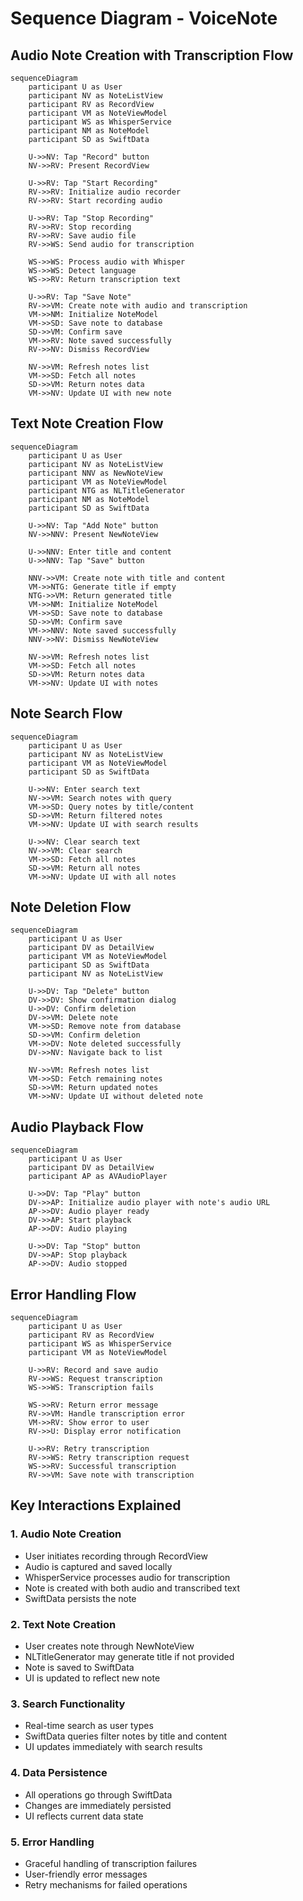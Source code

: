 # Sequence Diagram - VoiceNote

## Audio Note Creation with Transcription Flow

```mermaid
sequenceDiagram
    participant U as User
    participant NV as NoteListView
    participant RV as RecordView
    participant VM as NoteViewModel
    participant WS as WhisperService
    participant NM as NoteModel
    participant SD as SwiftData
    
    U->>NV: Tap "Record" button
    NV->>RV: Present RecordView
    
    U->>RV: Tap "Start Recording"
    RV->>RV: Initialize audio recorder
    RV->>RV: Start recording audio
    
    U->>RV: Tap "Stop Recording"
    RV->>RV: Stop recording
    RV->>RV: Save audio file
    RV->>WS: Send audio for transcription
    
    WS->>WS: Process audio with Whisper
    WS->>WS: Detect language
    WS->>RV: Return transcription text
    
    U->>RV: Tap "Save Note"
    RV->>VM: Create note with audio and transcription
    VM->>NM: Initialize NoteModel
    VM->>SD: Save note to database
    SD->>VM: Confirm save
    VM->>RV: Note saved successfully
    RV->>NV: Dismiss RecordView
    
    NV->>VM: Refresh notes list
    VM->>SD: Fetch all notes
    SD->>VM: Return notes data
    VM->>NV: Update UI with new note
```

## Text Note Creation Flow

```mermaid
sequenceDiagram
    participant U as User
    participant NV as NoteListView
    participant NNV as NewNoteView
    participant VM as NoteViewModel
    participant NTG as NLTitleGenerator
    participant NM as NoteModel
    participant SD as SwiftData
    
    U->>NV: Tap "Add Note" button
    NV->>NNV: Present NewNoteView
    
    U->>NNV: Enter title and content
    U->>NNV: Tap "Save" button
    
    NNV->>VM: Create note with title and content
    VM->>NTG: Generate title if empty
    NTG->>VM: Return generated title
    VM->>NM: Initialize NoteModel
    VM->>SD: Save note to database
    SD->>VM: Confirm save
    VM->>NNV: Note saved successfully
    NNV->>NV: Dismiss NewNoteView
    
    NV->>VM: Refresh notes list
    VM->>SD: Fetch all notes
    SD->>VM: Return notes data
    VM->>NV: Update UI with notes
```

## Note Search Flow

```mermaid
sequenceDiagram
    participant U as User
    participant NV as NoteListView
    participant VM as NoteViewModel
    participant SD as SwiftData
    
    U->>NV: Enter search text
    NV->>VM: Search notes with query
    VM->>SD: Query notes by title/content
    SD->>VM: Return filtered notes
    VM->>NV: Update UI with search results
    
    U->>NV: Clear search text
    NV->>VM: Clear search
    VM->>SD: Fetch all notes
    SD->>VM: Return all notes
    VM->>NV: Update UI with all notes
```

## Note Deletion Flow

```mermaid
sequenceDiagram
    participant U as User
    participant DV as DetailView
    participant VM as NoteViewModel
    participant SD as SwiftData
    participant NV as NoteListView
    
    U->>DV: Tap "Delete" button
    DV->>DV: Show confirmation dialog
    U->>DV: Confirm deletion
    DV->>VM: Delete note
    VM->>SD: Remove note from database
    SD->>VM: Confirm deletion
    VM->>DV: Note deleted successfully
    DV->>NV: Navigate back to list
    
    NV->>VM: Refresh notes list
    VM->>SD: Fetch remaining notes
    SD->>VM: Return updated notes
    VM->>NV: Update UI without deleted note
```

## Audio Playback Flow

```mermaid
sequenceDiagram
    participant U as User
    participant DV as DetailView
    participant AP as AVAudioPlayer
    
    U->>DV: Tap "Play" button
    DV->>AP: Initialize audio player with note's audio URL
    AP->>DV: Audio player ready
    DV->>AP: Start playback
    AP->>DV: Audio playing
    
    U->>DV: Tap "Stop" button
    DV->>AP: Stop playback
    AP->>DV: Audio stopped
```

## Error Handling Flow

```mermaid
sequenceDiagram
    participant U as User
    participant RV as RecordView
    participant WS as WhisperService
    participant VM as NoteViewModel
    
    U->>RV: Record and save audio
    RV->>WS: Request transcription
    WS->>WS: Transcription fails
    
    WS->>RV: Return error message
    RV->>VM: Handle transcription error
    VM->>RV: Show error to user
    RV->>U: Display error notification
    
    U->>RV: Retry transcription
    RV->>WS: Retry transcription request
    WS->>RV: Successful transcription
    RV->>VM: Save note with transcription
```

## Key Interactions Explained

### 1. Audio Note Creation
- User initiates recording through RecordView
- Audio is captured and saved locally
- WhisperService processes audio for transcription
- Note is created with both audio and transcribed text
- SwiftData persists the note

### 2. Text Note Creation
- User creates note through NewNoteView
- NLTitleGenerator may generate title if not provided
- Note is saved to SwiftData
- UI is updated to reflect new note

### 3. Search Functionality
- Real-time search as user types
- SwiftData queries filter notes by title and content
- UI updates immediately with search results

### 4. Data Persistence
- All operations go through SwiftData
- Changes are immediately persisted
- UI reflects current data state

### 5. Error Handling
- Graceful handling of transcription failures
- User-friendly error messages
- Retry mechanisms for failed operations 